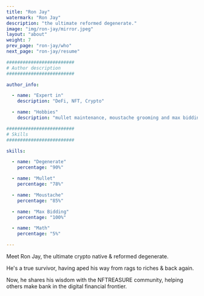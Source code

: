 ```yaml
---
title: "Ron Jay"
watermark: "Ron Jay"
description: "the ultimate reformed degenerate."
image: "img/ron-jay/mirror.jpeg"
layout: "about"
weight: 7
prev_page: "ron-jay/who"
next_page: "ron-jay/resume"

#########################
# Author description
#########################

author_info:

  - name: "Expert in"
    description: "DeFi, NFT, Crypto"

  - name: "Hobbies"
    description: "mullet maintenance, moustache grooming and max bidding."

#########################
# Skills
#########################

skills:

  - name: "Degenerate"
    percentage: "90%"

  - name: "Mullet"
    percentage: "78%"

  - name: "Moustache"
    percentage: "85%"

  - name: "Max Bidding"
    percentage: "100%"

  - name: "Math"
    percentage: "5%"

---
```


Meet Ron Jay, the ultimate crypto native & reformed degenerate.

He's a true survivor, having aped his way from rags to riches & back again.

Now, he shares his wisdom with the NFTREASURE community, helping others make bank in the digital financial frontier.
